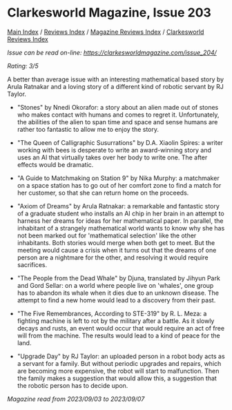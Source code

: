 # Clarkesworld Magazine, Issue 203

[Main Index](../../../README.md) / [Reviews Index](../../README.md) / [Magazine Reviews Index](../README.md) / [Clarkesworld Reviews Index](README.md)

*Issue can be read on-line: <https://clarkesworldmagazine.com/issue_204/>*

*Rating: 3/5*

A better than average issue with an interesting mathematical based story by Arula Ratnakar and a loving story of a different kind of robotic servant by RJ Taylor.

- "Stones" by Nnedi Okorafor: a story about an alien made out of stones who makes contact with humans and comes to regret it. Unfortunately, the abilities of the alien to span time and space and sense humans are rather too fantastic to allow me to enjoy the story.

- "The Queen of Calligraphic Susurrations" by D.A. Xiaolin Spires: a writer working with bees is desperate to write an award-winning story and uses an AI that virtually takes over her body to write one. The after effects would be dramatic.

- "A Guide to Matchmaking on Station 9" by Nika Murphy: a matchmaker on a space station has to go out of her comfort zone to find a match for her customer, so that she can return home on the proceeds.

- "Axiom of Dreams" by Arula Ratnakar: a remarkable and fantastic story of a graduate student who installs an AI chip in her brain in an attempt to harness her dreams for ideas for her mathematical paper. In parallel, the inhabitant of a strangely mathematical world wants to know why she has not been marked out for 'mathematical selection' like the other inhabitants. Both stories would merge when both get to meet. But the meeting would cause a crisis when it turns out that the dreams of one person are a nightmare for the other, and resolving it would require sacrifices.

- "The People from the Dead Whale" by Djuna, translated by Jihyun Park and Gord Sellar: on a world where people live on 'whales', one group has to abandon its whale when it dies due to an unknown disease. The attempt to find a new home would lead to a discovery from their past.

- "The Five Remembrances, According to STE-319" by R. L. Meza: a fighting machine is left to rot by the military after a battle. As it slowly decays and rusts, an event would occur that would require an act of free will from the machine. The results would lead to a kind of peace for the land.

- "Upgrade Day" by RJ Taylor: an uploaded person in a robot body acts as a servant for a family. But without periodic upgrades and repairs, which are becoming more expensive, the robot will start to malfunction. Then the family makes a suggestion that would allow this, a suggestion that the robotic person has to decide upon.

*Magazine read from 2023/09/03 to 2023/09/07*
